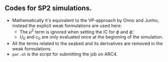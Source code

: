 ## Codes for SP2 simulations.
- Mathematically it's equivalent to the VP-approach by Onno and Junho, instead the explicit weak formulations are used here:
  - The $\mu^2$ term is ignored when setting the IC for $\phi$ and $\tilde{\phi}$;
  - $U_0$ and $c_0$ are only evaluated once at the beginning of the simulation.
- All the terms related to the seabed and its derivatives are removed in the weak formulations.
- `par.sh` is the script for submitting the job on ARC4.
